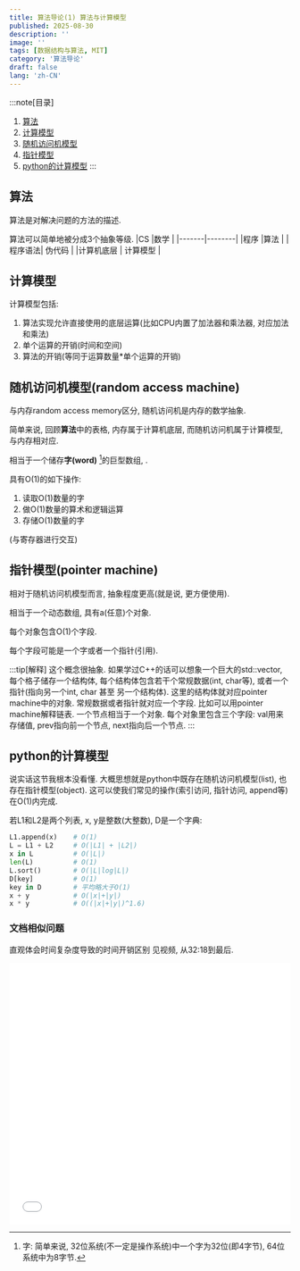 ```yaml
---
title: 算法导论(1) 算法与计算模型
published: 2025-08-30
description: ''
image: ''
tags: [数据结构与算法, MIT]
category: '算法导论'
draft: false 
lang: 'zh-CN'
---
```

:::note[目录]
1. [算法](./#算法)
2. [计算模型](./#计算模型)
3. [随机访问机模型](./#随机访问机模型)
4. [指针模型](./#指针模型)
5. [python的计算模型](./#python的计算模型)
:::
## 算法
算法是对解决问题的方法的描述.

算法可以简单地被分成3个抽象等级.
|CS     |数学    |
|-------|--------|
|程序    |算法    |
|程序语法| 伪代码 |
|计算机底层  | 计算模型 |

## 计算模型
计算模型包括:
1. 算法实现允许直接使用的底层运算(比如CPU内置了加法器和乘法器, 对应加法和乘法)
2. 单个运算的开销(时间和空间)
3. 算法的开销(等同于运算数量*单个运算的开销)

## 随机访问机模型(random access machine)
与内存random access memory区分, 随机访问机是内存的数学抽象.

简单来说, 回顾**算法**中的表格, 内存属于计算机底层, 而随机访问机属于计算模型, 与内存相对应.

相当于一个储存**字(word)** [^1]的巨型数组, .

具有O(1)的如下操作:
1. 读取O(1)数量的字
2. 做O(1)数量的算术和逻辑运算
3. 存储O(1)数量的字

(与寄存器进行交互)


[^1]: 字: 简单来说, 32位系统(不一定是操作系统)中一个字为32位(即4字节), 64位系统中为8字节.

## 指针模型(pointer machine)
相对于随机访问机模型而言, 抽象程度更高(就是说, 更方便使用).

相当于一个动态数组, 具有a(任意)个对象.

每个对象包含O(1)个字段.

每个字段可能是一个字或者一个指针(引用).

:::tip[解释]
这个概念很抽象.
如果学过C++的话可以想象一个巨大的std::vector, 每个格子储存一个结构体, 每个结构体包含若干个常规数据(int, char等), 或者一个指针(指向另一个int, char 甚至 另一个结构体). 这里的结构体就对应pointer machine中的对象. 常规数据或者指针就对应一个字段.
比如可以用pointer machine解释链表. 一个节点相当于一个对象. 每个对象里包含三个字段: val用来存储值, prev指向前一个节点, next指向后一个节点.
:::


## python的计算模型
说实话这节我根本没看懂. 大概思想就是python中既存在随机访问机模型(list), 也存在指针模型(object). 这可以使我们常见的操作(索引访问, 指针访问, append等)在O(1)内完成.

若L1和L2是两个列表, x, y是整数(大整数), D是一个字典: 
```python
L1.append(x)    # O(1)
L = L1 + L2     # O(|L1| + |L2|)
x in L          # O(|L|)
len(L)          # O(1)
L.sort()        # O(|L|log|L|)
D[key]          # O(1)
key in D        # 平均略大于O(1)
x + y           # O(|x|+|y|)
x * y           # O((|x|+|y|)^1.6)
```

### 文档相似问题
直观体会时间复杂度导致的时间开销区别
见视频, 从32:18到最后.

<iframe width="100%" height="468" src="//player.bilibili.com/player.html?bvid=BV1b7411e7ZP&p=2&t=1937.5&autoplay=0" scrolling="no"  frameborder="no" framespacing="0" allowfullscreen="true"> </iframe>